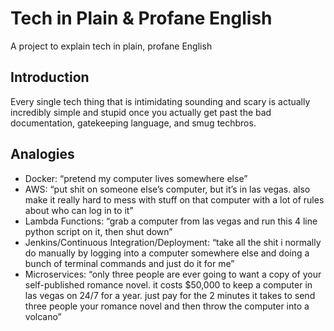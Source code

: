 # Tech in Plain & Profane English
A project to explain tech in plain, profane English

## Introduction
Every single tech thing that is intimidating sounding and scary is actually incredibly simple and stupid once you actually get past the bad documentation, gatekeeping language, and smug techbros.

## Analogies
* Docker: “pretend my computer lives somewhere else”
* AWS: “put shit on someone else’s computer, but it’s in las vegas. also make it really hard to mess with stuff on that computer with a lot of rules about who can log in to it”
* Lambda Functions: “grab a computer from las vegas and run this 4 line python script on it, then shut down”
* Jenkins/Continuous Integration/Deployment: “take all the shit i normally do manually by logging into a computer somewhere else and doing a bunch of terminal commands and just do it for me”
* Microservices: “only three people are ever going to want a copy of your self-published romance novel. it costs $50,000 to keep a computer in las vegas on 24/7 for a year. just pay for the 2 minutes it takes to send three people your romance novel and then throw the computer into a volcano”




